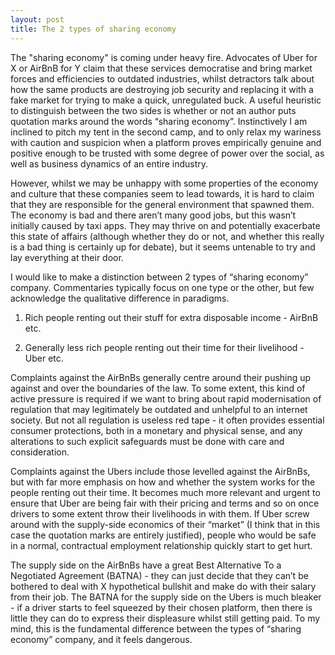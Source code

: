 ```yaml
---
layout: post
title: The 2 types of sharing economy
---
```

The "sharing economy" is coming under heavy fire. Advocates of Uber for X or AirBnB for Y claim that these services democratise and bring market forces and efficiencies to outdated industries, whilst detractors talk about how the same products are destroying job security and replacing it with a fake market for trying to make a quick, unregulated buck. A useful heuristic to distinguish between the two sides is whether or not an author puts quotation marks around the words “sharing economy”. Instinctively I am inclined to pitch my tent in the second camp, and to only relax my wariness with caution and suspicion when a platform proves empirically genuine and positive enough to be trusted with some degree of power over the social, as well as business dynamics of an entire industry.

However, whilst we may be unhappy with some properties of the economy and culture that these companies seem to lead towards, it is hard to claim that they are responsible for the general environment that spawned them. The economy is bad and there aren’t many good jobs, but this wasn’t initially caused by taxi apps. They may thrive on and potentially exacerbate this state of affairs (although whether they do or not, and whether this really is a bad thing is certainly up for debate), but it seems untenable to try and lay everything at their door.

I would like to make a distinction between 2 types of “sharing economy” company. Commentaries typically focus on one type or the other, but few acknowledge the qualitative difference in paradigms.

1. Rich people renting out their stuff for extra disposable income - AirBnB etc.

2. Generally less rich people renting out their time for their livelihood - Uber etc.

Complaints against the AirBnBs generally centre around their pushing up against and over the boundaries of the law. To some extent, this kind of active pressure is required if we want to bring about rapid modernisation of regulation that may legitimately be outdated and unhelpful to an internet society. But not all regulation is useless red tape - it often provides essential consumer protections, both in a monetary and physical sense, and any alterations to such explicit safeguards must be done with care and consideration.

Complaints against the Ubers include those levelled against the AirBnBs, but with far more emphasis on how and whether the system works for the people renting out their time. It becomes much more relevant and urgent to ensure that Uber are being fair with their pricing and terms and so on once drivers to some extent throw their livelihoods in with them. If Uber screw around with the supply-side economics of their “market” (I think that in this case the quotation marks are entirely justified), people who would be safe in a normal, contractual employment relationship quickly start to get hurt.

The supply side on the AirBnBs have a great Best Alternative To a Negotiated Agreement (BATNA) - they can just decide that they can’t be bothered to deal with X hypothetical bullshit and make do with their salary from their job. The BATNA for the supply side on the Ubers is much bleaker - if a driver starts to feel squeezed by their chosen platform, then there is little they can do to express their displeasure whilst still getting paid. To my mind, this is the fundamental difference between the types of “sharing economy” company, and it feels dangerous.
